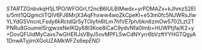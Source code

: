 $START$ZGnbvkqH1jL1PO/WFOGrLf2ncB6lULBIMwdx+yrPDMAZx+kJhmzS2EIs/5mt1QQgmcliTQIV6FJ6MrjX3AqFhxww4woZkCpeKl+e53m0fc5NJWRsJlwYLYdGSVncnLFsdy6kRctdQr5yTOIyfn6tLm7hfVE7ph/bkn6zmOw5702Lzt2TPNRu8GoumelSrgjwzeNeIKQy68l3Koe8iCaC9ydvNfa0Imb+HUWPtjfa/K2+y+DovQFUidMyCaxs7wGHERJsVByJ5ovMPFL5wCdNYyrr6bVzftYYHGTQgyA1DnwATyjimXGoUZAMkWFZs6ep$END$